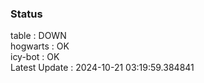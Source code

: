 ### Status


table : DOWN  
hogwarts : OK  
icy-bot : OK  
Latest Update : 2024-10-21 03:19:59.384841
